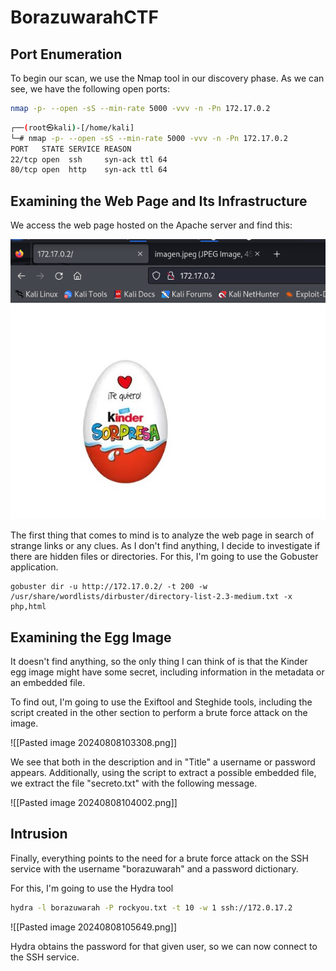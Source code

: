 # BorazuwarahCTF

## Port Enumeration

To begin our scan, we use the Nmap tool in our discovery phase. As we can see, we have the following open ports:

```bash
nmap -p- --open -sS --min-rate 5000 -vvv -n -Pn 172.17.0.2
```

```bash
┌──(root㉿kali)-[/home/kali]
└─# nmap -p- --open -sS --min-rate 5000 -vvv -n -Pn 172.17.0.2  
PORT   STATE SERVICE REASON
22/tcp open  ssh     syn-ack ttl 64
80/tcp open  http    syn-ack ttl 64

```

## Examining the Web Page and Its Infrastructure
We access the web page hosted on the Apache server and find this:

![](Imagenes/Borazu_1.png)

The first thing that comes to mind is to analyze the web page in search of strange links or any clues. As I don't find anything, I decide to investigate if there are hidden files or directories. For this, I'm going to use the Gobuster application.

```shell
gobuster dir -u http://172.17.0.2/ -t 200 -w /usr/share/wordlists/dirbuster/directory-list-2.3-medium.txt -x php,html

```

## Examining the Egg Image
It doesn't find anything, so the only thing I can think of is that the Kinder egg image might have some secret, including information in the metadata or an embedded file.

To find out, I'm going to use the Exiftool and Steghide tools, including the script created in the other section to perform a brute force attack on the image.

![[Pasted image 20240808103308.png]]

We see that both in the description and in "Title" a username or password appears. Additionally, using the script to extract a possible embedded file, we extract the file "secreto.txt" with the following message.

![[Pasted image 20240808104002.png]]

## Intrusion

Finally, everything points to the need for a brute force attack on the SSH service with the username "borazuwarah" and a password dictionary.

For this, I'm going to use the Hydra tool

```bash
hydra -l borazuwarah -P rockyou.txt -t 10 -w 1 ssh://172.0.17.2
```

![[Pasted image 20240808105649.png]]

Hydra obtains the password for that given user, so we can now connect to the SSH service.
